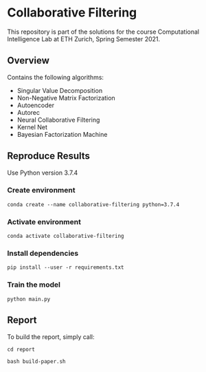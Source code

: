 # Collaborative Filtering

This repository is part of  the solutions for the course Computational Intelligence Lab at ETH Zurich, 
Spring Semester 2021.

## Overview
Contains the following algorithms:
 - Singular Value Decomposition
 - Non-Negative Matrix Factorization
 - Autoencoder
 - Autorec  
 - Neural Collaborative Filtering
 - Kernel Net
 - Bayesian Factorization Machine
## Reproduce Results
Use Python version 3.7.4

### Create environment
    conda create --name collaborative-filtering python=3.7.4 
[comment]: <> (    python -m venv "collaborative-filtering")

### Activate environment
    conda activate collaborative-filtering
[comment]: <> (    source collaborative-filtering/bin/activate)

### Install dependencies 
    pip install --user -r requirements.txt 
### Train the model
    python main.py
## Report
To build the report, simply call:

    cd report

    bash build-paper.sh 